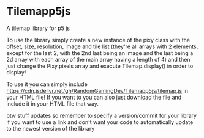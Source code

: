 # Tilemapp5js
A tilemap library for p5 js

To use the library simply create a new instance of the pixy class with the offset, size, resolution, image and tile list (they're all arrays with 2 elements, except for the last 2, with the 2nd last being an image and the last being a 2d array with each array of the main array having a length of 4) and then just change the Pixy.pixels array and execute Tilemap.display() in order to display!

To use it you can simply include https://cdn.jsdelivr.net/gh/RandomGamingDev/Tilemapp5js/tilemap.js in your HTML file! If you want to you can also just download the file and include it in your HTML file that way.

btw stuff updates so remember to specify a version/commit for your library if you want to use a link and don't want your code to automatically update to the newest version of the library

